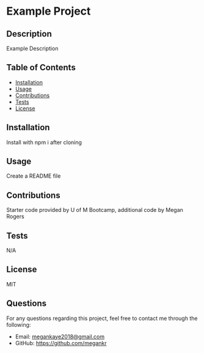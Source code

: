 # Example Project

## Description

Example Description

## Table of Contents

- [Installation](#installation)
- [Usage](#usage)
- [Contributions](#contributions)
- [Tests](#tests)
- [License](#license)

## Installation

Install with npm i after cloning

## Usage
Create a README file

## Contributions

Starter code provided by U of M Bootcamp, additional code by Megan Rogers

## Tests

N/A

## License

MIT

## Questions

For any questions regarding this project, feel free to contact me through the following:
- Email: megankaye2018@gmail.com
- GitHub: https://github.com/megankr

